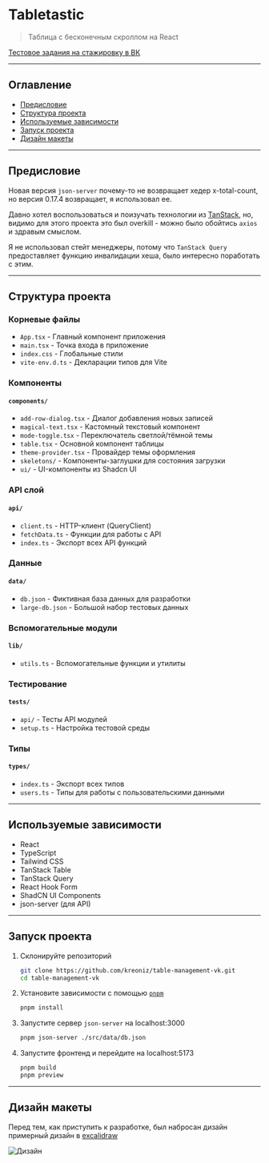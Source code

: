 # Tabletastic

> Таблица с бесконечным скроллом на React

[Тестовое задания на стажировку в ВК](https://internship.vk.company/vacancy/1109)

---

## Оглавление

- [Предисловие](#предисловие)
- [Структура проекта](#структура-проекта)
- [Используемые зависимости](#используемые-зависимости)
- [Запуск проекта](#запуск-проекта)
- [Дизайн макеты](#дизайн-макеты)

---

## Предисловие

Новая версия `json-server` почему-то не возвращает хедер x-total-count, но версия 0.17.4 возвращает, я использовал ее.

Давно хотел воспользоваться и поизучать технологии из [TanStack](https://tanstack.com/), но, видимо для этого проекта это был overkill - можно было обойтись `axios` и здравым смыслом.

Я не использовал стейт менеджеры, потому что `TanStack Query` предоставляет функцию инвалидации хеша, было интересно поработать с этим.

---

## Структура проекта

###  Корневые файлы
- `App.tsx` - Главный компонент приложения
- `main.tsx` - Точка входа в приложение
- `index.css` - Глобальные стили
- `vite-env.d.ts` - Декларации типов для Vite

### Компоненты
#### `components/`
- `add-row-dialog.tsx` - Диалог добавления новых записей
- `magical-text.tsx` - Кастомный текстовый компонент
- `mode-toggle.tsx` - Переключатель светлой/тёмной темы
- `table.tsx` - Основной компонент таблицы
- `theme-provider.tsx` - Провайдер темы оформления
- `skeletons/` - Компоненты-заглушки для состояния загрузки
- `ui/` - UI-компоненты из Shadcn UI

### API слой
#### `api/`
- `client.ts` - HTTP-клиент (QueryClient)
- `fetchData.ts` - Функции для работы с API
- `index.ts` - Экспорт всех API функций

### Данные
#### `data/`
- `db.json` - Фиктивная база данных для разработки
- `large-db.json` - Большой набор тестовых данных

### Вспомогательные модули
#### `lib/`
- `utils.ts` - Вспомогательные функции и утилиты

### Тестирование
#### `tests/`
- `api/` - Тесты API модулей
- `setup.ts` - Настройка тестовой среды

### Типы
#### `types/`
- `index.ts` - Экспорт всех типов
- `users.ts` - Типы для работы с пользовательскими данными

---

## Используемые зависимости

- React
- TypeScript
- Tailwind CSS
- TanStack Table
- TanStack Query
- React Hook Form
- ShadCN UI Components
- json-server (для API)

---

## Запуск проекта

1. Склонируйте репозиторий

   ```bash
   git clone https://github.com/kreoniz/table-management-vk.git
   cd table-management-vk
2. Установите зависимости с помощью [`pnpm`](https://pnpm.io/installation)

    ```bash
    pnpm install
3. Запустите сервер `json-server` на localhost:3000

    ```bash
    pnpm json-server ./src/data/db.json
4. Запустите фронтенд и перейдите на localhost:5173

    ```bash
    pnpm build
    pnpm preview

---

## Дизайн макеты

Перед тем, как приступить к разработке, был набросан дизайн примерный дизайн в [excalidraw](https://excalidraw.com/)

![Дизайн](https://github.com/kreoniz/table-management-vk/raw/main/images/design.png)
